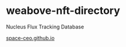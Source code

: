 # weabove-nft-directory

Nucleus Flux Tracking Database


[space-ceo.github.io](https://space-ceo.github.io/)